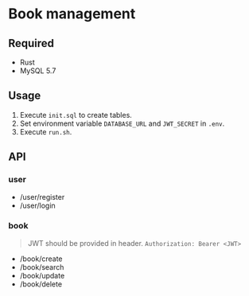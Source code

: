# Book management

## Required
- Rust
- MySQL 5.7

## Usage
1. Execute `init.sql` to create tables.
2. Set environment variable `DATABASE_URL` and `JWT_SECRET` in `.env`.
3. Execute `run.sh`.


## API

### user
- /user/register
- /user/login

### book
> JWT should be provided in header. `Authorization: Bearer <JWT>`
- /book/create
- /book/search
- /book/update
- /book/delete